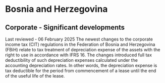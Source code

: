 # Bosnia and Herzegovina
## Corporate - Significant developments
Last reviewed - 06 February 2025
The newest changes to the corporate income tax (CIT) regulations in the Federation of Bosnia and Herzegovina (FBiH) relate to tax treatment of depreciation expense of the assets with the right to use in accordance with IFRS 16. The changes introduced full tax deductibility of such depreciation expenses calculated under the accounting depreciation rates. In other words, the depreciation expense is tax deductible for the period from commencement of a lease until the end of the useful life of the lease.
